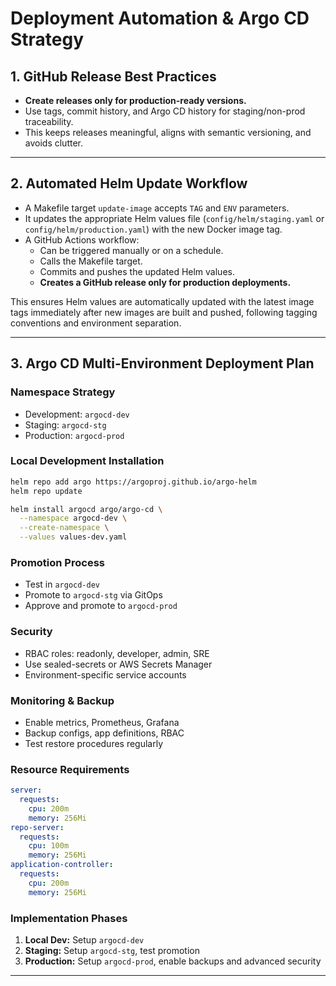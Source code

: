 # Deployment Automation & Argo CD Strategy

## 1. GitHub Release Best Practices

- **Create releases only for production-ready versions.**
- Use tags, commit history, and Argo CD history for staging/non-prod traceability.
- This keeps releases meaningful, aligns with semantic versioning, and avoids clutter.

---

## 2. Automated Helm Update Workflow

- A Makefile target `update-image` accepts `TAG` and `ENV` parameters.
- It updates the appropriate Helm values file (`config/helm/staging.yaml` or `config/helm/production.yaml`) with the new Docker image tag.
- A GitHub Actions workflow:
  - Can be triggered manually or on a schedule.
  - Calls the Makefile target.
  - Commits and pushes the updated Helm values.
  - **Creates a GitHub release only for production deployments.**

This ensures Helm values are automatically updated with the latest image tags immediately after new images are built and pushed, following tagging conventions and environment separation.

---

## 3. Argo CD Multi-Environment Deployment Plan

### Namespace Strategy
- Development: `argocd-dev`
- Staging: `argocd-stg`
- Production: `argocd-prod`

### Local Development Installation
```bash
helm repo add argo https://argoproj.github.io/argo-helm
helm repo update

helm install argocd argo/argo-cd \
  --namespace argocd-dev \
  --create-namespace \
  --values values-dev.yaml
```

### Promotion Process
- Test in `argocd-dev`
- Promote to `argocd-stg` via GitOps
- Approve and promote to `argocd-prod`

### Security
- RBAC roles: readonly, developer, admin, SRE
- Use sealed-secrets or AWS Secrets Manager
- Environment-specific service accounts

### Monitoring & Backup
- Enable metrics, Prometheus, Grafana
- Backup configs, app definitions, RBAC
- Test restore procedures regularly

### Resource Requirements
```yaml
server:
  requests:
    cpu: 200m
    memory: 256Mi
repo-server:
  requests:
    cpu: 100m
    memory: 256Mi
application-controller:
  requests:
    cpu: 200m
    memory: 256Mi
```

### Implementation Phases
1. **Local Dev:** Setup `argocd-dev`
2. **Staging:** Setup `argocd-stg`, test promotion
3. **Production:** Setup `argocd-prod`, enable backups and advanced security

---